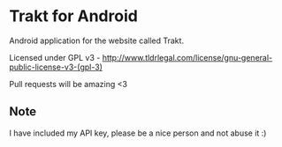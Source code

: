 # Trakt for Android

Android application for the website called Trakt.

Licensed under GPL v3 - http://www.tldrlegal.com/license/gnu-general-public-license-v3-(gpl-3)

Pull requests will be amazing <3

## Note

I have included my API key, please be a nice person and not abuse it :)

